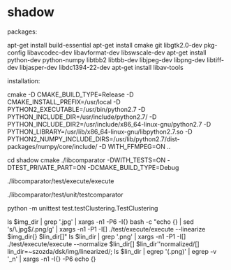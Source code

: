 # shadow
packages:

apt-get install build-essential
apt-get install cmake git libgtk2.0-dev pkg-config libavcodec-dev libavformat-dev libswscale-dev
apt-get install python-dev python-numpy libtbb2 libtbb-dev libjpeg-dev libpng-dev libtiff-dev libjasper-dev libdc1394-22-dev
apt-get install libav-tools

installation:

cmake -D CMAKE_BUILD_TYPE=Release -D CMAKE_INSTALL_PREFIX=/usr/local -D PYTHON2_EXECUTABLE=/usr/bin/python2.7 -D PYTHON_INCLUDE_DIR=/usr/include/python2.7/ -D PYTHON_INCLUDE_DIR2=/usr/include/x86_64-linux-gnu/python2.7 -D PYTHON_LIBRARY=/usr/lib/x86_64-linux-gnu/libpython2.7.so -D PYTHON2_NUMPY_INCLUDE_DIRS=/usr/lib/python2.7/dist-packages/numpy/core/include/ -D WITH_FFMPEG=ON ..

cd shadow
cmake ./libcomparator -DWITH_TESTS=ON -DTEST_PRIVATE_PART=ON -DCMAKE_BUILD_TYPE=Debug

./libcomparator/test/execute/execute

./libcomparator/test/unit/testcomparator

python -m unittest test.testClustering.TestClustering

ls $img_dir | grep '.jpg' | xargs -n1 -P6 -I{} bash -c "echo {} | sed 's/\.jpg$/\.png/g' | xargs -n1 -P1 -I[] ./test/execute/execute --linearize $img_dir{} $lin_dir[]"
ls $lin_dir | grep '.png' | xargs -n1 -P1 -I[] ./test/execute/execute --normalize $lin_dir[] $lin_dir''normalized/[]
lin_dir=~szozda/dsk/img/linearized/; ls $lin_dir | egrep '(.png)' | egrep -v '_n' | xargs -n1 -I{} -P6 echo {}